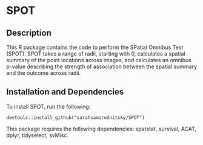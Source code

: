 # SPOT 

## Description

This R package contains the code to perform the SPatial Omnibus Test (SPOT). SPOT takes a range of radii, starting with 0, calculates a spatial summary of the point locations 
across images, and calculates an omnibus p-value describing the strength of association between the spatial summary and the outcome across radii. 

## Installation and Dependencies

To install SPOT, run the following:
```{r}
devtools::install_github("sarahsamorodnitsky/SPOT")
```
This package requires the following dependencies: spatstat, survival, ACAT, dplyr, tidyselect, svMisc. 

